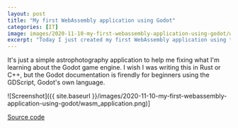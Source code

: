 ```yaml
---
layout: post
title: "My first WebAssembly application using Godot"
categories: [IT]
image: images/2020-11-10-my-first-webassembly-application-using-godot/wasm_application.png
excerpt: "Today I just created my first WebAssembly application using the Godot game engine."
---
```


It's just a simple astrophotography application to help me fixing what I'm learning about the Godot game engine. I wish I was writing this in Rust or C++, but the Godot documentation is firendly for beginners using the GDScript, Godot's own language.

![Screenshot]({{ site.baseurl }}/images/2020-11-10-my-first-webassembly-application-using-godot/wasm_application.png)]

[Source code](https://github.com/fschuindt/npf_calculator)
